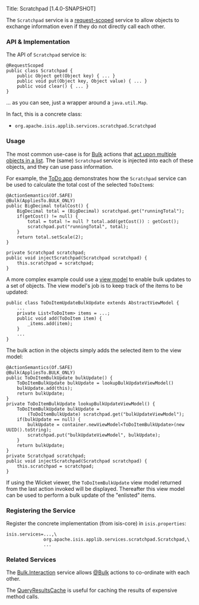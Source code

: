 Title: Scratchpad [1.4.0-SNAPSHOT]

The `Scratchpad` service is a [request-scoped](../../more-advanced-topics/how-to-09-020-How-to-write-a-typical-domain-service.html) service to allow objects to exchange information even if they do not directly call each other.

### API & Implementation

The API of `Scratchpad` service is:

    @RequestScoped
    public class Scratchpad {
        public Object get(Object key) { ... }
        public void put(Object key, Object value) { ... }
        public void clear() { ... }
    }

... as you can see, just a wrapper around a `java.util.Map`.

In fact, this is a concrete class:

* `org.apache.isis.applib.services.scratchpad.Scratchpad`

### Usage

The most common use-case is for [Bulk](../recognized-annotations/Bulk.html) actions that [act upon multiple objects in a list](../../more-advanced-topics/how-to-01-065-How-to-add-an-action-to-be-called-on-every-object-in-a-list.html).  The (same) `Scratchpad` service is injected into each of these objects, and they can use pass information.

For example, the [ToDo app](../../intro/getting-started/quickstart-archetype.html) demonstrates how the `Scratchpad` service can be used to calculate the total cost of the selected `ToDoItem`s:

    @ActionSemantics(Of.SAFE)
    @Bulk(AppliesTo.BULK_ONLY)
    public BigDecimal totalCost() {
        BigDecimal total = (BigDecimal) scratchpad.get("runningTotal");
        if(getCost() != null) {
            total = total != null ? total.add(getCost()) : getCost();
            scratchpad.put("runningTotal", total);
        }
        return total.setScale(2);
    }

    private Scratchpad scratchpad;
    public void injectScratchpad(Scratchpad scratchpad) {
        this.scratchpad = scratchpad;
    }

A more complex example could use a [view model](../../more-advanced-topics/ViewModel.html) to enable bulk updates to a set of objects.  The view model's job is to keep track of the items to be updated:

    public class ToDoItemUpdateBulkUpdate extends AbstractViewModel { 
        ...
        private List<ToDoItem> items = ...;
        public void add(ToDoItem item) {
            _items.add(item);
        }
        ...
    }

The bulk action in the objects simply adds the selected item to the view model:

    @ActionSemantics(Of.SAFE)
    @Bulk(AppliesTo.BULK_ONLY)
    public ToDoItemBulkUpdate bulkUpdate() {
        ToDoItemBulkUpdate bulkUpdate = lookupBulkUpdateViewModel() 
        bulkUpdate.add(this);
        return bulkUpdate;
    }
    private ToDoItemBulkUpdate lookupBulkUpdateViewModel() {
        ToDoItemBulkUpdate bulkUpdate = 
            (ToDoItemBulkUpdate) scratchpad.get("bulkUpdateViewModel");
        if(bulkUpdate == null) {
            bulkUpdate = container.newViewModel<ToDoItemBulkUpdate>(new UUID().toString);
            scratchpad.put("bulkUpdateViewModel", bulkUpdate);
        }
        return bulkUpdate;
    }
    private Scratchpad scratchpad;
    public void injectScratchpad(Scratchpad scratchpad) {
        this.scratchpad = scratchpad;
    }
 
If using the Wicket viewer, the `ToDoItemBulkUpdate` view model returned from the last action invoked will be displayed.  Thereafter this view model can be used to perform a bulk update of the "enlisted" items.


### Registering the Service

Register the concrete implementation (from isis-core) in `isis.properties`:

    isis.services=...,\
                  org.apache.isis.applib.services.scratchpad.Scratchpad,\
                  ...

### Related Services

The [Bulk.Interaction](./bulk-interaction.html) service allows [@Bulk](../recognized-annotations/Bulk.html) actions to co-ordinate with each other.

The [QueryResultsCache](./query-results-cache.html) is useful for caching the results of expensive method calls.


